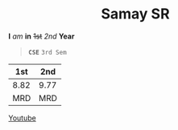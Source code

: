 <h1 align="center">Samay SR</h1>

**I**
*am*
**in**
~~1st~~
*2nd*
**Year**
>**`CSE`**
`3rd Sem`

1st | 2nd
---| ---
8.82 | 9.77
MRD | MRD

[Youtube](https://www.youtube.com/channel/UCnSeWiwolqTQCgvZbharNWw/featured)

